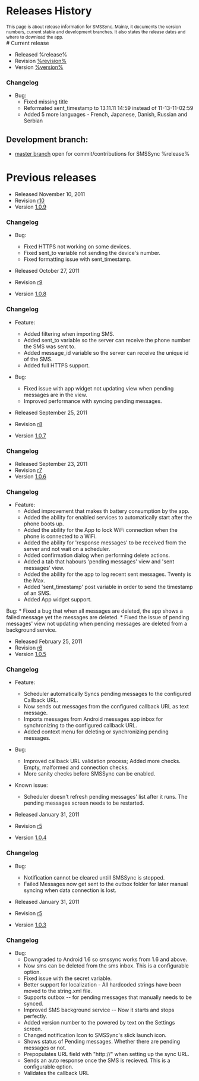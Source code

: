 <div class="page-header">
    <h1>Releases History</h1> <small>This page is about release information for SMSSync. Mainly, it documents the version numbers, current stable and development branches. It also states the release dates and where to download the app.</small>
</div>
# Current release

* Released %release%
* Revision [%revision%](https://github.com/ushahidi/SMSSync/tree/v1.1.9)
* Version [%version%](https://github.com/ushahidi/SMSSync/zipball/v1.1.9)
### Changelog

* Bug:
    * Fixed missing title
    * Reformated sent_timestamp to 13.11.11 14:59 instead of 11-13-11-02:59
    * Added 5 more languages - French, Japanese, Danish, Russian and Serbian


## Development branch:

* [master branch](https://github.com/eyedol/smssync/) open for commit/contributions for SMSSync %release%

# Previous releases

* Released November 10, 2011
* Revision [r10](https://github.com/ushahidi/SMSSync/tree/v1.0.9)
* Version [1.0.9](https://github.com/ushahidi/SMSSync/zipball/v1.0.9)

### Changelog

* Bug:
    * Fixed HTTPS not working on some devices.
    * Fixed sent_to variable not sending the device's number. 
    * Fixed formatting issue with sent_timestamp.

* Released October 27, 2011
* Revision [r9](https://github.com/ushahidi/SMSSync/tree/v1.0.8)
* Version [1.0.8](https://github.com/ushahidi/SMSSync/zipball/v1.0.8)

### Changelog

* Feature:
    * Added filtering when importing SMS.
    * Added sent_to variable so the server can receive the phone number the SMS was sent to.
    * Added message_id variable so the server can receive the unique id of the SMS.
    * Added full HTTPS support.
  
* Bug:
    * Fixed issue with app widget not updating  view when pending messages are in the view.
    * Improved performance with syncing pending messages. 


* Released September 25, 2011
* Revision [r8](https://github.com/ushahidi/SMSSync/tree/v1.0.7)
* Version [1.0.7](https://github.com/ushahidi/SMSSync/zipball/v1.0.7)

### Changelog


* Released September 23, 2011
* Revision [r7](https://github.com/ushahidi/SMSSync/tree/v1.0.6)
* Version [1.0.6](https://github.com/ushahidi/SMSSync/zipball/v1.0.6)

### Changelog

* Feature:
    * Added improvement that makes th battery consumption by the app.
    * Added the ability for enabled services to automatically start after the phone boots up.
    * Added the ability for the App to lock WiFi connection when the phone is connected to a WiFi.
    * Added the ability for 'response messages' to be received from the server and not wait on a scheduler.
    * Added confirmation dialog when performing delete actions.
    * Added a tab that habours 'pending messages' view and 'sent messages' view.
    * Added the ability for the app to log recent sent messages. Twenty is the Max.
    * Added 'sent_timestamp' post variable in order to send the timestamp of an SMS.
    * Added App widget support.

Bug:
    * Fixed a bug that when all messages are deleted, the app shows a failed message yet the messages are deleted.
    * Fixed the issue of pending messages' view not updating when pending messages are deleted from a background service.


* Released February 25, 2011
* Revision [r6](https://github.com/ushahidi/SMSSync/tree/v1.0.5)
* Version [1.0.5](https://github.com/ushahidi/SMSSync/zipball/v1.0.5)

### Changelog

* Feature:
    * Scheduler automatically Syncs pending messages to the configured Callback URL.
    * Now sends out messages from the configured callback URL as text message.
    * Imports messages from Android messages app inbox for synchronizing to the configured callback URL.
    * Added context menu for deleting or synchronizing pending messages.   

* Bug:
    * Improved callback URL validation process; Added more checks. Empty, malformed and connection checks.
    * More sanity checks before SMSSync can be enabled. 

* Known issue:
    * Scheduler doesn't refresh pending messages' list after it runs. The pending messages screen needs to be restarted. 


* Released January 31, 2011
* Revision [r5](https://github.com/ushahidi/SMSSync/tree/v1.0.4)
* Version [1.0.4](https://github.com/ushahidi/SMSSync/zipball/v1.0.4)

### Changelog

* Bug:
    * Notification cannot be cleared untill SMSSync is stopped.
    * Failed Messages now get sent to the outbox folder for later manual syncing when data connection is lost.

* Released January 31, 2011
* Revision [r5](https://github.com/ushahidi/SMSSync/tree/v1.0.4)
* Version [1.0.3](https://github.com/ushahidi/SMSSync/zipball/v1.0.4)

### Changelog

* Bug:
    * Downgraded to Android 1.6 so smssync works from 1.6 and above.
    * Now sms can be deleted from the sms inbox. This is a configurable option. 
    * Fixed issue with the secret variable.
    * Better support for localization - All hardcoded strings have been moved to the string.xml file.
    * Supports outbox -- for pending messages that manually needs to be synced.
    * Improved SMS background service -- Now it starts and stops perfectly.
    * Added version number to the powered by text on the Settings screen.
    * Changed notification Icon to SMSSync's slick launch icon.
    * Shows status of Pending messages. Whether there are pending messages or not.
    * Prepopulates URL field with "http://" when setting up the sync URL.
    * Sends an auto response once the SMS is recieved. This is a configurable option.
    * Validates the callback URL 
